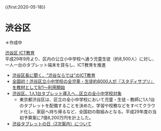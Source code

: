{{first:2020-05-18}}
# 渋谷区
＊作成中

[渋谷区 ICT教育](https://www.city.shibuya.tokyo.jp/kodomo/gakkou/torikumi/ict.html)  
平成29年9月より、区内の公立小中学校へ通う児童生徒（約8,500人）に対し、一人一台のタブレット端末を貸与し、ICT教育を推進
- [渋谷区長に聞く、“渋谷ならでは”のICT教育](https://www.cyberagent.co.jp/way/features/list/detail/id=23329)
- [全国初！渋谷区立小中学校の全児童・生徒約8000人が『スタディサプリ』を教材として9/1～利用開始](http://www.recruit-mp.co.jp/news/release/2017/0802_3253.html)
- [渋谷区、1人1台タブレット導入へ…区立の全小中学校対象](https://resemom.jp/article/2017/02/16/36571.html)
    - 東京都渋谷区は、区立の全小中学校において児童・生徒・教師に1人1台のタブレットを配備することを決めた。学習や校務などをすべてクラウド化し、家庭へ持ち帰るなど、全国初の取組みとなる。平成29年度の当初予算案に7億8,200万円を計上した。
- [渋谷タブレットの日（2次案内）について](https://www.city.shibuya.tokyo.jp/kodomo/page_em_00016.html)